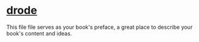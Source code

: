 # [**drode**](https://github.com/thonatos/drode)

This file file serves as your book's preface, a great place to describe your book's content and ideas.

